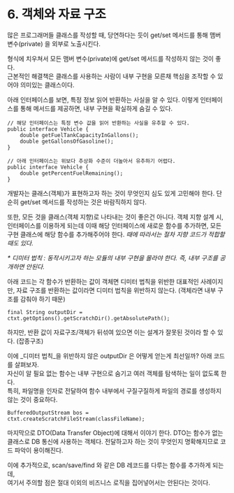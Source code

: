 # 6. 객체와 자료 구조

많은 프로그래머들 클래스를 작성할 때, 당연하다는 듯이 get/set 메서드를 통해 맴버 변수\(private\) 을 외부로 노출시킨다.

형식에 치우쳐서 모든 맴버 변수\(private\)에 get/set 메서드를 작성하지 않는 것이 좋다.  
근본적인 해결책은 클래스를 사용하는 사람이 내부 구현을 모른채 핵심을 조작할 수 있어야 의미있는 클래스이다.

아래 인터페이스를 보면, 특정 정보 읽어 반환하는 사실을 알 수 있다. 이렇게 인터페이스를 통해 메서드를 제공하면, 내부 구현을 확실하게 숨길 수 있다.

```text
// 해당 인터페이스는 특정 변수 값을 읽어 반환하는 사실을 유추할 수 있다.
public interface Vehicle {
    double getFuelTankCapacityInGallons();
    double getGallonsOfGasoline();
}
   
// 아래 인터페이스는 위보다 추상화 수준이 더높아서 유추하기 어렵다.
public interface Vehicle {
    double getPercentFuelRemaining();
}
```

개발자는 클래스\(객체\)가 표현하고자 하는 것이 무엇인지 심도 있게 고민해야 한다. 단순히 get/set 메서드를 작성하는 것은 바람직하지 않다.

또한, 모든 것을 클래스\(객체 지향\)로 나타내는 것이 좋은건 아니다. 객체 지향 설계 시, 인터페이스를 이용하게 되는데 이때 해당 인터페이스에 새로운 함수를 추가하면, 모든 구현 클래스에 해당 함수를 추가해주어야 한다. _때에 따라서는 절차 지향 코드가 적합할 때도 있다._

_\* 디미터 법칙 : 동작시키고자 하는 모듈의 내부 구현을 몰라야 한다. 즉, 내부 구조를 공개하면 안된다._

아래 코드는 각 함수가 반환하는 값이 객체면 디미터 법칙을 위반한 대표적인 사례이지만, 자료 구조를 반환하는 값이라면 디미터 법칙을 위반하지 않는다. \(객체라면 내부 구조를 감춰야 하기 때문\)

```text
final String outputDir = ctxt.getOptions().getScratchDir().getAbsolutePath();
```

하지만, 반환 값이 자료구조/객체가 뒤섞여 있으면 이는 설계가 잘못된 것이라 할 수 있다. \(잡종구조\)

이에 _디미터 법칙_을 위반하지 않은 outputDir 은 어떻게 얻는게 최선일까? 아래 코드를 살펴보자.  
자신이 알 필요 없는 함수는 내부 구현으로 숨기고 여러 객체를 탐색하는 일이 없도록 한다.  
특히, 파일명을 인자로 전달하여 함수 내부에서 구질구질하게 파일의 경로를 생성하지 않는 것이 중요하다.

```text
BufferedOutputStream bos = ctxt.createScratchFileStream(classFileName);
```

마지막으로 DTO\(Data Transfer Object\)에 대해서 이야기 한다. DTO는 함수가 없는 클래스로 DB 통신에 사용하는 객체다. 전달하고자 하는 것이 무엇인지 명확해지므로 코드 파악이 용이해진다. 

이에 추가적으로, scan/save/find 와 같은 DB 레코드를 다루는 함수를 추가하게 되는데,  
여기서 주의할 점은 절대 이외의 비즈니스 로직을 집어넣어서는 안된다는 것이다.

